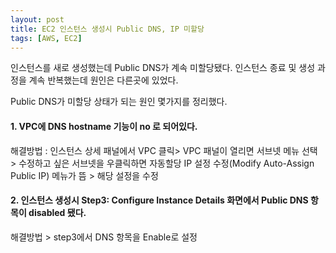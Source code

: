 ```yaml
---
layout: post
title: EC2 인스턴스 생성시 Public DNS, IP 미할당 
tags: [AWS, EC2]
---
```

인스턴스를 새로 생성했는데 Public DNS가 계속 미할당됐다. 인스턴스 종료 및 생성 과정을 계속 반복했는데 원인은 다른곳에 있었다.

Public DNS가 미할당 상태가 되는 원인 몇가지를 정리했다.

#### 1. VPC에 DNS hostname 기능이 no 로 되어있다.
   해결방법 : 인스턴스 상세 패널에서 VPC 클릭> VPC 패널이 열리면 서브넷 메뉴 선택 > 수정하고 싶은 서브넷을 우클릭하면 자동할당 IP 설정 수정(Modify Auto-Assign Public IP) 메뉴가 뜸 > 해당 설정을 수정

#### 2. 인스턴스 생성시 Step3: Configure Instance Details 화면에서 Public DNS 항목이 disabled 됐다.
   해결방법 > step3에서 DNS 항목을 Enable로 설정


